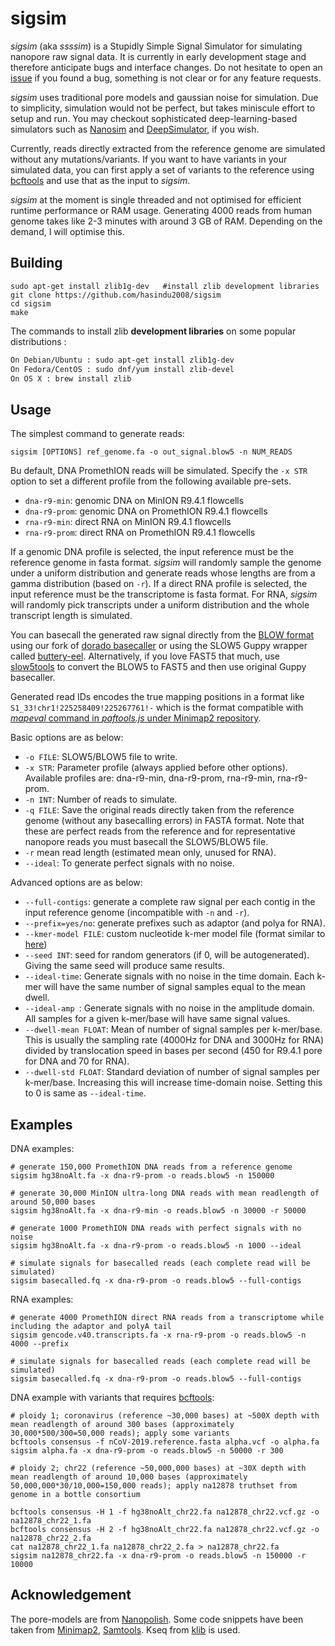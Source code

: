 # sigsim

*sigsim* (aka *ssssim*) is a Stupidly Simple Signal Simulator for simulating nanopore raw signal data. It is currently in early development stage and therefore anticipate bugs and interface changes. Do not hesitate to open an [issue](https://github.com/hasindu2008/sigsim) if you found a bug, something is not clear or for any feature requests.

*sigsim* uses traditional pore models and gaussian noise for simulation. Due to simplicity, simulation would not be perfect, but takes miniscule effort to setup and run. You may checkout sophisticated deep-learning-based simulators such as [Nanosim](https://github.com/bcgsc/NanoSim) and [DeepSimulator](https://github.com/liyu95/DeepSimulator), if you wish.

Currently, reads directly extracted from the reference genome are simulated without any mutations/variants. If you want to have variants in your simulated data, you can first apply a set of variants to the reference using [bcftools](http://www.htslib.org/download/) and use that as the input to *sigsim*.

*sigsim* at the moment is single threaded and not optimised for efficient runtime performance or RAM usage. Generating 4000 reads from human genome takes like 2-3 minutes with around 3 GB of RAM. Depending on the demand, I will optimise this.

## Building

```
sudo apt-get install zlib1g-dev   #install zlib development libraries
git clone https://github.com/hasindu2008/sigsim
cd sigsim
make
```

The commands to install zlib __development libraries__ on some popular distributions :
```sh
On Debian/Ubuntu : sudo apt-get install zlib1g-dev
On Fedora/CentOS : sudo dnf/yum install zlib-devel
On OS X : brew install zlib
```

## Usage

The simplest command to generate reads:
```
sigsim [OPTIONS] ref_genome.fa -o out_signal.blow5 -n NUM_READS
```

Bu default, DNA PromethION reads will be simulated. Specify the `-x STR` option to set a different profile from the following available pre-sets.
- `dna-r9-min`: genomic DNA on MinION R9.4.1 flowcells
- `dna-r9-prom`: genomic DNA on PromethION R9.4.1 flowcells
- `rna-r9-min`: direct RNA on MinION R9.4.1 flowcells
- `rna-r9-prom`: direct RNA on PromethION R9.4.1 flowcells

If a genomic DNA profile is selected, the input reference must be the reference genome in fasta format. *sigsim* will randomly sample the genome under a uniform distribution and generate reads whose lengths are from a gamma distribution (based on `-r`). If a direct RNA profile is selected, the input reference must be the transcriptome is fasta format. For RNA, *sigsim* will randomly pick transcripts under a uniform distribution and the whole transcript length is simulated.

You can basecall the generated raw signal directly from the [BLOW format](https://www.nature.com/articles/s41587-021-01147-4) using our fork of [dorado basecaller](https://github.com/hiruna72/dorado/releases/tag/v0.0.1) or using the SLOW5 Guppy wrapper called [buttery-eel](https://github.com/Psy-Fer/buttery-eel).  Alternatively, if you love FAST5 that much, use [slow5tools](https://github.com/hasindu2008/slow5tools) to convert the BLOW5 to FAST5 and then use original Guppy basecaller.

Generated read IDs encodes the true mapping positions in a format like `S1_33!chr1!225258409!225267761!-` which is the format compatible with [*mapeval* command in *paftools.js* under Minimap2 repository](https://github.com/lh3/minimap2/blob/master/misc/README.md#evaluation).

Basic options are as below:
- `-o FILE`: SLOW5/BLOW5 file to write.
- `-x STR`: Parameter profile (always applied before other options). Available profiles are: dna-r9-min, dna-r9-prom, rna-r9-min, rna-r9-prom.
- `-n INT`: Number of reads to simulate.
- `-q FILE`: Save the original reads directly taken from the reference genome (without any basecalling errors) in FASTA format. Note that these are perfect reads from the reference and for representative nanopore reads you must basecall the SLOW5/BLOW5 file.
- `-r` mean read length (estimated mean only, unused for RNA).
- `--ideal`: To generate perfect signals with no noise.

Advanced options are as below:
- `--full-contigs`: generate a complete raw signal per each contig in the input reference genome (incompatible with `-n` and `-r`).
-  `--prefix=yes/no`: generate prefixes such as adaptor (and polya for RNA).
-  `--kmer-model FILE`: custom nucleotide k-mer model file (format similar to [here](https://github.com/hasindu2008/f5c/blob/master/test/r9-models/r9.4_450bps.nucleotide.6mer.template.model))
-  `--seed INT`: seed for random generators (if 0, will be autogenerated). Giving the same seed will produce same results.
-  `--ideal-time`: Generate signals with no noise in the time domain. Each k-mer will have the same number of signal samples equal to the mean dwell.
-  `--ideal-amp `: Generate signals with no noise in the amplitude domain. All samples for a given k-mer/base will have same signal values.
-  `--dwell-mean FLOAT`: Mean of number of signal samples per k-mer/base. This is usually the sampling rate (4000Hz for DNA and 3000Hz for RNA) divided by translocation speed in bases per second (450 for R9.4.1 pore for DNA and 70 for RNA).
-  `--dwell-std FLOAT`: Standard deviation of number of signal samples per k-mer/base. Increasing this will increase time-domain noise. Setting this to 0 is same as `--ideal-time`.

## Examples

DNA examples:

```
# generate 150,000 PromethION DNA reads from a reference genome
sigsim hg38noAlt.fa -x dna-r9-prom -o reads.blow5 -n 150000

# generate 30,000 MinION ultra-long DNA reads with mean readlength of around 50,000 bases
sigsim hg38noAlt.fa -x dna-r9-min -o reads.blow5 -n 30000 -r 50000

# generate 1000 PromethION DNA reads with perfect signals with no noise
sigsim hg38noAlt.fa -x dna-r9-prom -o reads.blow5 -n 1000 --ideal

# simulate signals for basecalled reads (each complete read will be simulated)
sigsim basecalled.fq -x dna-r9-prom -o reads.blow5 --full-contigs

```

RNA examples:
```
# generate 4000 PromethION direct RNA reads from a transcriptome while including the adaptor and polyA tail
sigsim gencode.v40.transcripts.fa -x rna-r9-prom -o reads.blow5 -n 4000 --prefix

# simulate signals for basecalled reads (each complete read will be simulated)
sigsim basecalled.fq -x dna-r9-prom -o reads.blow5 --full-contigs
```

DNA example with variants that requires [bcftools](http://www.htslib.org/download/):

```
# ploidy 1; coronavirus (reference ~30,000 bases) at ~500X depth with mean readlength of around 300 bases (approximately 30,000*500/300=50,000 reads); apply some variants
bcftools consensus -f nCoV-2019.reference.fasta alpha.vcf -o alpha.fa
sigsim alpha.fa -x dna-r9-prom -o reads.blow5 -n 50000 -r 300

# ploidy 2; chr22 (reference ~50,000,000 bases) at ~30X depth with mean readlength of around 10,000 bases (approximately 50,000,000*30/10,000=150,000 reads); apply na12878 truthset from genome in a bottle consortium

bcftools consensus -H 1 -f hg38noAlt_chr22.fa na12878_chr22.vcf.gz -o na12878_chr22_1.fa
bcftools consensus -H 2 -f hg38noAlt_chr22.fa na12878_chr22.vcf.gz -o na12878_chr22_2.fa
cat na12878_chr22_1.fa na12878_chr22_2.fa > na12878_chr22.fa
sigsim na12878_chr22.fa -x dna-r9-prom -o reads.blow5 -n 150000 -r 10000
```

## Acknowledgement

The pore-models are from [Nanopolish](https://github.com/jts/nanopolish).
Some code snippets have been taken from [Minimap2](https://github.com/lh3/minimap2), [Samtools](http://samtools.sourceforge.net/).
Kseq from [klib](https://github.com/attractivechaos/klib) is used.

